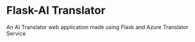 # Flask-AI Translator

An AI Translator web application made using Flask and Azure Translator Service
